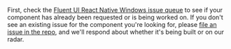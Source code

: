 First, check the [Fluent UI React Native Windows issue queue](https://github.com/microsoft/fluentui-react-native/issues) to see if your component has already been requested or is being worked on. If you don't see an existing issue for the component you're looking for, please [file an issue in the repo](https://github.com/microsoft/fluentui-react-native/issues), and we'll respond about whether it's being built or on our radar.
